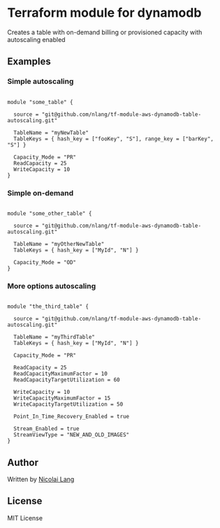 # Terraform module for dynamodb

Creates a table with on-demand billing or provisioned capacity with autoscaling enabled

## Examples

### Simple autoscaling

```hcl-terraform

module "some_table" {

  source = "git@github.com/nlang/tf-module-aws-dynamodb-table-autoscaling.git"

  TableName = "myNewTable"
  TableKeys = { hash_key = ["fooKey", "S"], range_key = ["barKey", "S"] }

  Capacity_Mode = "PR"
  ReadCapacity = 25
  WriteCapacity = 10
}

```

### Simple on-demand
```hcl-terraform

module "some_other_table" {

  source = "git@github.com/nlang/tf-module-aws-dynamodb-table-autoscaling.git"

  TableName = "myOtherNewTable"
  TableKeys = { hash_key = ["MyId", "N"] }

  Capacity_Mode = "OD"
}

```

### More options autoscaling
```hcl-terraform

module "the_third_table" {

  source = "git@github.com/nlang/tf-module-aws-dynamodb-table-autoscaling.git"

  TableName = "myThirdTable"
  TableKeys = { hash_key = ["MyId", "N"] }

  Capacity_Mode = "PR"
  
  ReadCapacity = 25
  ReadCapacityMaximumFactor = 10
  ReadCapacityTargetUtilization = 60
  
  WriteCapacity = 10
  WriteCapacityMaximumFactor = 15
  WriteCapacityTargetUtilization = 50
  
  Point_In_Time_Recovery_Enabled = true
  
  Stream_Enabled = true
  StreamViewType = "NEW_AND_OLD_IMAGES"
}

```

## Author

Written by [Nicolai Lang](https://github.com/nlang)

## License

MIT License
